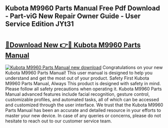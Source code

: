 ## Kubota M9960 Parts Manual Free Pdf Download - Part-viG New Repair Owner Guide - User Service Edition JYt31

# <h2><a href="http://bc91752.oget.top/?id=Kubota+M9960+Parts+Manual">🔗Download New 👉🔴 Kubota M9960 Parts Manual</a></h2>

[![Kubota M9960 Parts Manual new download](https://i.imgur.com/5g1atiW.png)](http://bc91752.oget.top/?id=Kubota+M9960+Parts+Manual)
Congratulations on your new Kubota M9960 Parts Manual! This user manual is designed to help you understand and get the most out of your product. Safety First Kubota M9960 Parts Manual, Always This product is designed with safety in mind. Please follow all safety precautions when operating it. Kubota M9960 Parts Manual advanced features include facial recognition, gesture control, customizable profiles, and automated tasks, all of which can be accessed and customized through the user interface. We trust that the Kubota M9960 Parts Manual has been an accurate and detailed resource in your efforts to master your new device. In case of any queries or concerns, please do not hesitate to reach out to our customer service team.
